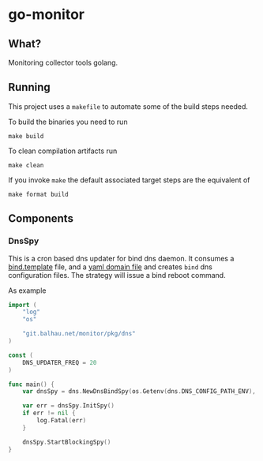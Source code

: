 # go-monitor

## What?

Monitoring collector tools golang. 

## Running

This project uses a `makefile` to automate some of the build steps needed.

To build the binaries you need to run

```shell
make build
```

To clean compilation artifacts run

```shell
make clean
```

If you invoke `make` the default associated target steps are the equivalent of

```shell
make format build
```

## Components

### DnsSpy

This is a cron based dns updater for bind dns daemon. It consumes a [bind.template](resources/templates/bind.template) file, and a [yaml domain file](resources/domains.yml) and creates `bind` dns configuration files. The strategy will issue a bind reboot command.

As example

```go
import (
	"log"
	"os"

	"git.balhau.net/monitor/pkg/dns"
)

const (
	DNS_UPDATER_FREQ = 20
)

func main() {
	var dnsSpy = dns.NewDnsBindSpy(os.Getenv(dns.DNS_CONFIG_PATH_ENV), DNS_UPDATER_FREQ)

	var err = dnsSpy.InitSpy()
	if err != nil {
		log.Fatal(err)
	}

	dnsSpy.StartBlockingSpy()
}

``` 